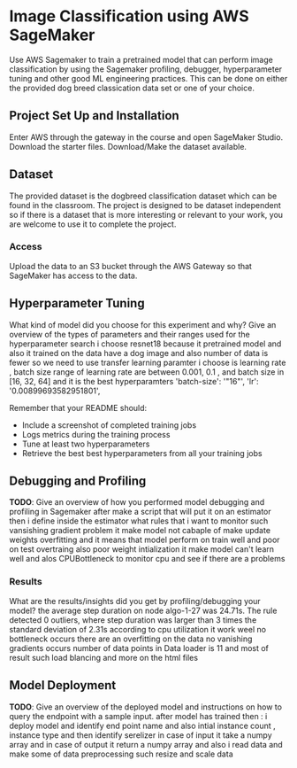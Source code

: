# Image Classification using AWS SageMaker

Use AWS Sagemaker to train a pretrained model that can perform image classification by using the Sagemaker profiling, debugger, hyperparameter tuning and other good ML engineering practices. This can be done on either the provided dog breed classication data set or one of your choice.

## Project Set Up and Installation
Enter AWS through the gateway in the course and open SageMaker Studio. 
Download the starter files.
Download/Make the dataset available. 

## Dataset
The provided dataset is the dogbreed classification dataset which can be found in the classroom.
The project is designed to be dataset independent so if there is a dataset that is more interesting or relevant to your work, you are welcome to use it to complete the project.

### Access
Upload the data to an S3 bucket through the AWS Gateway so that SageMaker has access to the data. 

## Hyperparameter Tuning
What kind of model did you choose for this experiment and why? Give an overview of the types of parameters and their ranges used for the hyperparameter search
i choose resnet18 because it pretrained model and also it trained on the data have a dog image 
and also number of data is fewer so we need to use transfer learning 
paramter i choose is learning rate , batch size range of learning rate are between 0.001, 0.1 , 
and batch size in [16, 32, 64]
and it is the best hyperparamters 
 'batch-size': '"16"',
 'lr': '0.00899693582951801',

Remember that your README should:
- Include a screenshot of completed training jobs
- Logs metrics during the training process
- Tune at least two hyperparameters
- Retrieve the best best hyperparameters from all your training jobs

## Debugging and Profiling
**TODO**: Give an overview of how you performed model debugging and profiling in Sagemaker
after make a script that will put it on an estimator then i define inside the estimator what rules that i want to monitor such 
vansishing gradient problem it make model not cabaple of make update weights 
overfitting and it means that model perform on train well and poor on test 
overtraing also
poor weight intialization it make model can't learn well
and alos CPUBottleneck to monitor cpu and see if there are a problems 

### Results
 What are the results/insights did you get by profiling/debugging your model?
 the average step duration on node algo-1-27 was 24.71s. The rule detected 0 outliers, where step duration was larger than 3 times the standard deviation of 2.31s
 according to cpu utilization it work weel no bottleneck occurs 
 there are an overfitting on the data 
 no vanishing gradients occurs 
 number of data points in Data loader is 11 
 and most of result such load blancing and more on the html files 


## Model Deployment
**TODO**: Give an overview of the deployed model and instructions on how to query the endpoint with a sample input.
after model has trained then :
i deploy model and identify end point name and also intial instance count , 
instance type and then identify serelizer in case of input it take a numpy array 
and in case of output it return a numpy array
and also i read data and make some of data preprocessing such resize and scale data
